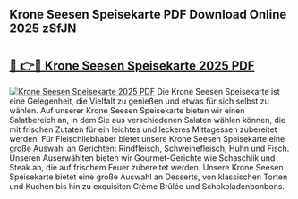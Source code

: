 ## Krone Seesen Speisekarte PDF Download Online 2025 zSfJN

# <h2><a href="http://gc8dgnm.nevu.top/?p=Krone+Seesen+Speisekarte">🔗 👉🔴 Krone Seesen Speisekarte 2025 PDF</a></h2>

[![Krone Seesen Speisekarte 2025 PDF](https://i.imgur.com/dBaPXMq.png)](http://gc8dgnm.nevu.top/?p=Krone+Seesen+Speisekarte)
Die Krone Seesen Speisekarte ist eine Gelegenheit, die Vielfalt zu genießen und etwas für sich selbst zu wählen. Auf unserer Krone Seesen Speisekarte bieten wir einen Salatbereich an, in dem Sie aus verschiedenen Salaten wählen können, die mit frischen Zutaten für ein leichtes und leckeres Mittagessen zubereitet werden. Für Fleischliebhaber bietet unsere Krone Seesen Speisekarte eine große Auswahl an Gerichten: Rindfleisch, Schweinefleisch, Huhn und Fisch. Unseren Auserwählten bieten wir Gourmet-Gerichte wie Schaschlik und Steak an, die auf frischem Feuer zubereitet werden. Unsere Krone Seesen Speisekarte bietet eine große Auswahl an Desserts, von klassischen Torten und Kuchen bis hin zu exquisiten Crème Brûlée und Schokoladenbonbons.
